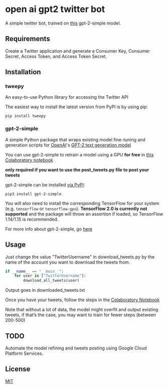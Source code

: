 # open ai gpt2 twitter bot

A simple twitter bot, trained on [this](https://github.com/zarveyy/openai-gtp2-twitter-bot/blob/main/Train_a_GPT_2_Model_on_Tweets.ipynb) gpt-2-simple model.

## Requirements
Create a Twitter application and generate a Consumer Key, Consumer Secret, Access Token, and Access Token Secret.
## Installation
### tweepy
An easy-to-use Python library for accessing the Twitter API

The easiest way to install the latest version from PyPI is by using pip:

```shell
pip install tweepy
```

 ### gpt-2-simple
A simple Python package that wraps existing model fine-tuning and generation scripts for [OpenAI](https://openai.com)'s [GPT-2 text generation model](https://openai.com/blog/better-language-models/)

You can use gpt-2-simple to retrain a model using a GPU **for free** in [this Colaboratory notebook](https://colab.research.google.com/drive/1VLG8e7YSEwypxU-noRNhsv5dW4NfTGce)

**only required if you want to use the post_tweets.py file to post your tweets**

gpt-2-simple can be installed [via PyPI](https://pypi.org/project/gpt_2_simple/):

```shell
pip3 install gpt-2-simple
```

You will also need to install the corresponding TensorFlow for your system (e.g. `tensorflow` or `tensorflow-gpu`). **TensorFlow 2.0 is currently not supported** and the package will throw an assertion if loaded, so TensorFlow 1.14/1.15 is recommended.

For more info about gpt-2-simple, go [here](https://github.com/minimaxir/gpt-2-simple)

## Usage
Just change the value "TwitterUsername" in download_tweets.py by the name of the account you want to download the tweets from.
```python
if __name__ == "__main__":
    for user in ["TwitterUsername"]:
        download_all_tweets(user)
```
Output goes in downloaded_tweets.txt

Once you have your tweets, follow the steps in the [Colaboratory Notebook](https://github.com/zarveyy/openai-gtp2-twitter-bot/blob/main/Train_a_GPT_2_Model_on_Tweets.ipynb)

Note that without a lot of data, the model might overfit and output existing tweets, if that’s the case, you may want to train for fewer steps (between 200-500)

## TODO
Automate the model refining and tweets posting using Google Cloud Platform Services.

## License
[MIT](https://github.com/zarveyy/openai-gtp2-twitter-bot/blob/main/LICENSE)
